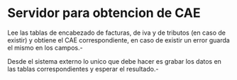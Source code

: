 # Servidor para obtencion de CAE

Lee las tablas de encabezado de facturas, de iva y de tributos (en caso de existir) y obtiene el CAE correspondiente, en caso de existir un error guarda el mismo en los campos.-

Desde el sistema externo lo unico que debe hacer es grabar los datos en las tablas correspondientes y esperar el resultado.-
